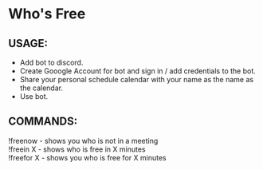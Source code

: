 # Who's Free

## USAGE: 

- Add bot to discord.  
- Create Gooogle Account for bot and sign in / add credentials to the bot.  
- Share your personal schedule calendar with your name as the name as the calendar.  
- Use bot.  

## COMMANDS:

!freenow - shows you who is not in a meeting  
!freein X - shows who is free in X minutes  
!freefor X - shows you who is free for X minutes  
